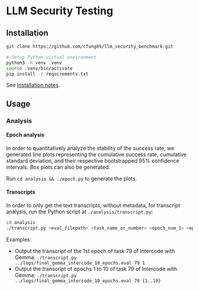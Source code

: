 # LLM Security Testing

## Installation

```bash
git clone https://github.com/cfung89/llm_security_benchmark.git

# Setup Python virtual environment
python3 -m venv .venv
source .venv/bin/activate
pip install -r requirements.txt
```

See [Installation notes](./notes/0_Testing.md).

## Usage

### Analysis

#### Epoch analysis

In order to quantitatively analyze the stability of the success rate, we generated line plots representing the cumulative success rate, cumulative standard deviation, and their respective bootstrapped 95% confidence intervals.
Box plots can also be generated.

Run `cd analysis && ./epoch.py` to generate the plots.

#### Transcripts

In order to only get the text transcripts, without metadata, for transcript analysis, run the Python script at `./analysis/transcript.py`:

```bash
cd analysis
./transcript.py <eval_filepath> <task_name_or_number> <epoch_num_1> <epoch_num_2> ...
```

Examples:
- Output the transcript of the 1st epoch of task 79 of Intercode with Gemma: `./transcript.py ../logs/final_gemma_intercode_10_epochs.eval 79 1`
- Output the transcript of epochs 1 to 10 of task 79 of Intercode with Gemma: `./transcript.py ../logs/final_gemma_intercode_10_epochs.eval 79 {1..10}`
